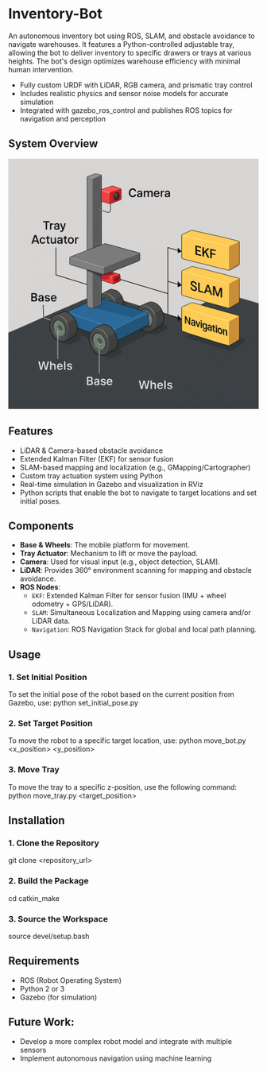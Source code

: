 # Inventory-Bot
An autonomous inventory bot using ROS, SLAM, and obstacle avoidance to navigate warehouses. It features a Python-controlled adjustable tray, allowing the bot to deliver inventory to specific drawers or trays at various heights. The bot's design optimizes warehouse efficiency with minimal human intervention.
- Fully custom URDF with LiDAR, RGB camera, and prismatic tray control
- Includes realistic physics and sensor noise models for accurate simulation
- Integrated with gazebo_ros_control and publishes ROS topics for navigation and perception

## System Overview

![System Diagram](system_diagram.png)


## Features
- LiDAR & Camera-based obstacle avoidance
- Extended Kalman Filter (EKF) for sensor fusion
- SLAM-based mapping and localization (e.g., GMapping/Cartographer)
- Custom tray actuation system using Python
- Real-time simulation in Gazebo and visualization in RViz
- Python scripts that enable the bot to navigate to target locations and set initial poses.

## Components

- **Base & Wheels**: The mobile platform for movement.
- **Tray Actuator**: Mechanism to lift or move the payload.
- **Camera**: Used for visual input (e.g., object detection, SLAM).
- **LiDAR**: Provides 360° environment scanning for mapping and obstacle avoidance.
- **ROS Nodes**:
  - `EKF`: Extended Kalman Filter for sensor fusion (IMU + wheel odometry + GPS/LiDAR).
  - `SLAM`: Simultaneous Localization and Mapping using camera and/or LiDAR data.
  - `Navigation`: ROS Navigation Stack for global and local path planning.

## Usage
### 1. Set Initial Position
To set the initial pose of the robot based on the current position from Gazebo, use:
python set_initial_pose.py
### 2. Set Target Position 
To move the robot to a specific target location, use:
python move_bot.py <x_position> <y_position>
### 3. Move Tray
To move the tray to a specific z-position, use the following command:
python move_tray.py <target_position>

## Installation 
### 1. Clone the Repository
git clone <repository_url>
### 2. Build the Package
cd <workspace>
catkin_make
### 3. Source the Workspace
source devel/setup.bash

## Requirements
- ROS (Robot Operating System)
- Python 2 or 3
- Gazebo (for simulation)

## Future Work:
- Develop a more complex robot model and integrate with multiple sensors
- Implement autonomous navigation using machine learning
